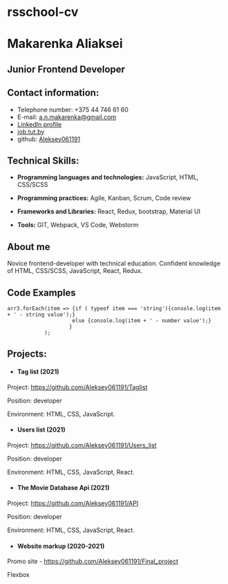 # rsschool-cv
# Makarenka Aliaksei
## Junior Frontend Developer
##  Contact information:
  * Telephone number: +375 44 746 61 60
  * E-mail: a.n.makarenka@gmail.com
  * [LinkedIn profile](https://www.linkedin.com/in/aliaksei-makarenka-1a9991212/)
  * [job.tut.by](https://rabota.by/resume/64020d26ff08f0a75d0039ed1f51715950476c)
  * github: [Aleksey061191](https://github.com/Aleksey061191)
## Technical Skills:
* **Programming languages and technologies:** JavaScript, HTML, CSS/SCSS

* **Programming practices:** Agile, Kanban, Scrum, Code review

* **Frameworks and Libraries:** React, Redux, bootstrap, Material UI

* **Tools:** GIT, Webpack, VS Code, Webstorm
## About me
Novice frontend-developer with technical education. Confident knowledge of HTML, CSS/SCSS,
JavaScript, React, Redux.
## Code Examples
```
arr3.forEach(item => {if ( typeof item === 'string'){console.log(item + ' - string value');}
                     else {console.log(item + ' - number value');}
                    }
            );
```
## Projects:
* #### Tag list (2021)
Project: https://github.com/Aleksey061191/Taglist

Position: developer

Environment: HTML, CSS, JavaScript.

* #### Users list (2021)
Project: https://github.com/Aleksey061191/Users_list

Position: developer

Environment: HTML, CSS, JavaScript, React.

* #### The Movie Database Api (2021)
Project: https://github.com/Aleksey061191/API

Position: developer

Environment: HTML, CSS, JavaScript, React.

* #### Website markup (2020-2021)
Promo site - https://github.com/Aleksey061191/Final_project

Flexbox
